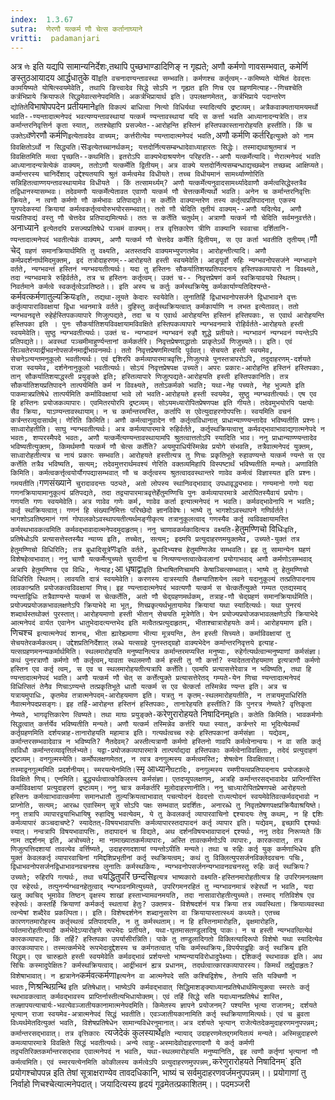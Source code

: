 ```yaml
---
index:  1.3.67
sutra:  णेरणौ यत्कर्म णौ चेत्स कर्तानाघ्याने
vritti:  padamanjari
---
```


अत्र `णेः` इति यद्यपि सामान्यनिर्देशः,तथापि पुच्छभाण्डादिणिङ् न गृह्यते; अणौ कर्मणो णावसम्भवात्, कमेर्णि ङस्तुठआयादय आर्द्धधातुके वा` इति वचनादण्यन्तावस्था सम्भवति। कर्मणश्च कर्तृत्वम्--कमिष्यते योषितं देवदत्तः कामयिष्यते योषित्स्वयमेवेति, तथापि ङित्त्वादेव सिद्धे सोऽपि न गृह्यत इति णिच एव ग्रहणमित्याह--णिचश्चेति कर्त्रभिप्राये क्रियाफले सिद्धमेवात्सनेपदमिति। अकर्त्रभिप्रायार्थ इति। उपलक्षणमेतत्, कर्त्रभिप्राये पदान्तरेण द्योतिते `विभाषोपपदेन प्रतीयमाने` इति विकल्पं बाधित्वा नित्यो विधिर्यथा स्यादित्यपि द्रष्टव्यम्। अत्रैकवाक्यतायामयमर्थो भवति--ण्यन्तादात्मनेपदं भवत्यण्यन्तावस्थायां यत्कर्म ण्यन्तावस्थायां यदि स कर्त्ता भवति आध्यानादन्यत्रेति। तत्र कर्मान्तरनिवृत्तिर्न कृता स्यात्, ततश्चेहापि प्रसज्येत--आरोहन्ति हस्तिनं हस्तिपकास्तानारोहयति हस्तीति। किं च उक्तेऽर्थे `णेरणौ कर्मणि` इत्येतावदेव वाच्यम्; कर्त्तरीत्येव ण्यन्तादात्मनेपदं भवति, `अणौ कर्मणि कर्तरि` इत्युक्ते को नाम विवक्षितोऽर्थो न सिद्ध्यति। `सः` इत्येतच्चानर्थकम्; यत्तदोर्नित्यसम्बन्धादेवाध्याहारतः सिद्धेः। तस्माद्यथाश्रुतमात्रं न विवक्षितमिति मत्वा पृच्छति--कथमिति।
इतरोऽपि वाक्यभेदाश्रयणेन परिहरति--अणौ यत्कर्मेत्यादि। णेरात्मनेपदं भवति आध्यानादन्यत्रेत्येकं वाक्यम्, ततोऽणौ यत्कर्मेति द्वितीयम्। अत्र वाक्ये यत्तदोर्नित्यसम्बन्धाद्यच्छब्देन तच्छब्द आक्षिप्यते। कर्मान्तरस्य चानिर्देशाद् उद्देश्यतयापि श्रुतं कर्मत्वमेव विधीयते। तच्च विधीयमानं सामर्थ्याण्णोरिति सन्निहितत्वाण्णयन्तावस्थायामेव विधीयते । किं तत्सामर्थ्यम्? अणौ यत्कर्मेत्यनुवादसामर्थ्यादेवाणौ कर्मत्वसिद्धेस्तत्रैव तद्विधानस्यासम्भवः। तदेवमणौ यत्कर्मेत्येतावत एवाणौ यत्कर्म णौ चेत्तत्कर्मेत्यर्थो भवति। अनेन च कर्मान्तरनिवृत्तिः क्रियते, न त्वणौ कर्मणो णौ कर्मभावः प्रतिपाद्यते। स कर्तेति वाक्यान्तरेण तस्य कर्तृत्वप्रतिपादनात् एकस्य युगपदेकस्यां क्रियायां कर्मत्वकर्तृत्वयोरुभयोरसम्भवात्। ततो णौ चेदिति तृतीयं वाक्यम्--अणौ यदित्येव, अणौ यत्प्रतिपाद्यं वस्तु णौ चेत्तदेव प्रतिपाद्यमित्यर्थः। ततः स कर्तेति चतुर्थम्। अत्राणौ यत्कर्म णौ चेदिति सर्वमनुवर्त्तते। `अनाध्याने` इत्येतदपि प्रसज्यप्रतिषेधे पञ्चमं वाक्यम्।
तत्र वृत्तिकारेण त्रीणि वाक्यानि स्ववाचा दर्शितानि-ण्यन्तादात्मनेपदं भवतीत्येकं वाक्यम्, अणौ यत्कर्म णौ चेत्तदेव कर्मेति द्वितीयम्, स एव कर्ता भवतीति तृतीयम्।`णौ चेद्` ग्रहणं समानक्रियार्थमिति तु वक्ष्यति, अतस्तदपि वाक्यमभ्युपगतमेव।
आरोहन्तीत्यादि। अणौ कर्मप्रदर्शनार्थमिदमुक्तम्, इदं तत्रोदाहरणम्--आरोहयते हस्ती स्वयमेवेति। आङ्पूर्वो रुहिः न्यग्भवनोपसजंने न्यग्भावने वर्तते, न्यग्भवन्तं हस्तिनं न्यग्भवयतीत्यर्थः। यदा तु हस्तिनः सौकर्यातिशयप्रतिपादनाय हस्तिपकव्यापारो न विवक्ष्यते, तदा न्यग्भवमात्रे रुहिर्वर्तते, तत्र च हस्तिनः कर्तृत्वम्। उक्तं च--
निवृत्तप्रेषणं कर्म स्वक्रियावयवे स्थितम्।
निवर्तमाने कर्मत्वे स्वकर्तृत्वेऽवतिष्ठते।। इति
अस्य च कर्तुः कर्मस्थक्रियेषु कर्मकार्याण्यतिदिश्यन्ते-`कर्मवत्कर्मणातुल्यक्रियः` इति, तद्यथा-लूयते केदारः स्वयेवेति। लुनातिर्हि द्विधाभवनोपसर्जने द्विधाभावने वृत्तः कर्तृव्यापाराविवक्षायां द्विधा भवनमात्रे वर्तते। दुहिस्तु कर्तृस्थक्रियत्वात् कर्मकार्याणि न लभत इत्येतावत्। ततो न्यग्भवनवृत्ते रुहेर्हस्तिपकव्यापारे णिजुत्पद्यते, तदा च य एवार्थ आरोहयन्ति हस्तिनं हस्तिपकाः, स एवार्थ आरोहयन्ति हस्तिपका इति । पुनः सौकर्यातिशयविवक्षायामविवक्षिते हस्तिपकव्यापारे न्यग्भवनमात्रे रोहिर्वर्तते-आरोहयते हस्ती स्वयमेवेति। सुष्ठु न्यग्भवतीत्यर्थः। उक्तं च-
न्यग्भावनं न्यग्भवनं रुहौ शुद्धे प्रतीयते।
न्यग्भावनं न्यग्भवनं ण्यन्तेऽपि प्रतिपद्यते।।
अवस्थां पञ्चमीमाहुर्ण्यन्तानां कर्मकर्तरि।
निवृत्तप्रेषणाद्धातोः प्राकृतेऽर्थे णिजुच्यते।। इति।
एवं सिञ्चतेरप्यार्द्रीभवनोपसर्जनमार्द्रीभावनमर्थः। ततो निवृत्तप्रेषणमित्यादि पूर्ववत्। सेचयते हस्ती स्वयमेव, सेचनेऽत्यन्तमनुकूलो भवतीत्यर्थः। एवं द्दशिरपि कर्मव्यापारमात्रवृत्तिः,णिजुत्पन्ने पुनस्तत्रापरोऽपि, तदुदाहरणम्-दर्शयते राजा स्वयमेव, दर्शनेनानुकूलो भवतीत्यर्थः। सोऽयं निवृत्तप्रेषपक्ष उच्यते।
अपरः प्रकारः-आरोहन्ति हस्तिनं हस्तिपकाः, तान् सौकर्यातिशयाद्धस्ती प्रयुङ्क्ते इति; हस्तिव्यापारे णिजुत्पद्यते-आरोहयति हस्ती हस्तिपकानिति। तत्र सौकर्यातिशयप्रतिपादने तात्पर्यमिति कर्म न विवक्ष्यते, ततोऽकर्मको भवति; यथा-नेह पच्यते, नेह भुज्यते इति पाकमात्रप्रतिषेधे तात्पर्यमिति कर्माविवक्षायां भावे लो भवति-आरोहयते हस्ती स्वयमेव, सुष्ठु न्यग्भवतीत्यर्थः। एष एव हि हस्तिनः प्रयोजकव्यापारः। एवमितरयोरपि द्रष्टव्यम्। सोऽयमध्यारोपितप्रेषणपक्ष इति गीयते।
तदेवमुभयोरपि पक्षयोः सैव क्रिया, याऽण्यन्तावस्थायाम्। न च कर्मान्तरमस्ति, कर्तापि स एवेत्युदाहरणोपपत्तिः। स्वयमिति वचनं कर्त्रन्तरव्युदासार्थम्।
णेरिति किमिति। अणौ कर्मत्वानुवादेन णौ कर्तृत्वविधानात् प्राधान्याण्ण्यन्तादेव भविष्यतीति प्रश्नः। साध्वारोहतीति। साघु न्यग्भवतीत्यर्थः। अत्र कर्मव्यापारमात्रे रुहिर्वर्तते, कर्तृस्थक्रियत्वात्तु कर्मवद्भावाभावाद्यगात्मनेपदे न भवतः, शप्परस्मैपदे भवतः, अणौ यत्कर्मेत्यण्यन्तावस्थायामपि श्रुतत्वात्ततोऽपि स्यादिति भाव। ननु प्राधान्याण्ण्यन्तादेव भविष्यतीत्युक्तम्, किमर्थमणौ यत्कर्म णौ चेत्स कर्तेति? अयमुपाधिर्यस्मिन्नेव प्रयोगे संभवति, तत्रैवात्मनेपदं युक्तम्, साध्वारोहतीत्यत्र च नायं प्रकारः सम्भवति। आरोहयते हस्तीत्यत्र तु णिचः प्रकृतिभूते रुहावण्यन्ते यत्कर्म ण्यन्ते स एव कर्त्तेति तत्रैव भविष्यति, सत्यम्; तदेवमुत्तरार्थमवश्यं णेरिति वक्तव्यमिहापि विस्पष्टार्थं भविष्यतीति मन्यते।
अणाविति किमिति। कर्मत्वकर्त्तृत्वयोर्यौगपद्यासम्भवात् णौ च कर्तृत्वस्य श्रुतत्वादवस्थान्तरे णावेव कर्मत्वं विज्ञास्यत इति प्रश्नः। गमयतीति। `गणसंख्याने` चुरादावदन्तः पठ्यते, अतो लोपस्य स्थानिवद्भावाद् उपधावृद्ध्यभावः। गण्यमानो गणो यदा गणनक्रियायामानुकूल्यं प्रतिपद्यते, तदा तद्व्यापारमात्रवृत्तेर्हेतुमण्णिचि पुनः कर्मव्यापारमात्रे आरोपितस्यैवायं प्रयोगः। गणयति गणः स्वयमेवेति। अत्र णावेव गणेः कर्म, णावेव कर्ता इत्यात्मनेपदं न भवति। कर्मवद्भावेनापि न भवति; कर्तृ स्थक्रियत्वात्। गणनं हि संख्यानिमित्तः परिच्छेदो ज्ञानविवेषः। भाष्ये तु भागशोऽवस्थापने गणिर्वर्तते। भागशोऽवतिष्ठमानं गणं गोपालकोऽवस्थापयतीत्यर्थमङ्गीकृत्य तत्रानुकूलत्वाद् गणस्यैव कर्तृ त्वविवक्षायामस्ति कर्मस्थभावकत्वमिति कर्मवद्भावादात्मनेपदमुदाहृतम्। ननु चाणावकर्मकादित्यत्र वक्ष्यति-`हेतुमण्णिचो विधिः` इति, प्रतिषेधोऽपि प्रत्यासत्तेस्तस्यैव न्याय्य इति, तच्चेत्, सत्यम्; इदमपि प्रत्युदाहरणमयुक्तमेव, उच्यते-युक्तं तत्र हेतुमण्णिचो विधिरिति; तत्र बुधादिसूत्रे `णः` इति वर्तते, बुधादिभ्यश्च हेतुमण्णिजेव सम्भवति। इह तु सामान्येन ग्रहणं विशेषहेत्वभावात्। ननु चाणौ यत्कर्मेत्युच्यते चुरादीनां च नित्यण्यन्तत्वात्केवलानां प्रयोगाभवाद् अणौ कर्मणोऽसम्भवाद् अत्रापि हेतुमण्णिच एव विधिः, नेत्याह; `आ धृषाद्वा` इति विभाषितणिचामपि केषाञ्चित्सम्भवात्। भाष्ये तु हेतुमण्णिचो विधिरिति स्थितम्। लावयति दात्रं स्वयमेवेति। करणस्य दात्रस्यापि तैक्ष्ण्यातिशयेन लवने यदानुकूल्यं तत्प्रतिपादनाय लावकान्प्रति प्रयोजकत्वविवक्षायां णिच्।
इह ण्यन्तादात्मनेपदं भवत्यणौ यत्कर्म स चेत्कर्तेत्युक्ते गम्यत एतद्यस्माद् ण्यन्ताद्विधिः तत्रैवाण्यन्ते यत्कर्म स चेत्कर्तेति, अतो णौ चेद्ग्रहणमर्थकम्, तत्राह-णौ चेद्ग्रहणं समानक्रियार्थमिति। प्रयोज्यप्रयोजकभावलक्षणेऽपि क्रियाभेदे मा भूत्, णिच्प्रकृत्यर्थभूतायामेव क्रियायां यथा स्यादित्यर्थः। यथा पुनरयं शब्दार्थस्तथोक्तं पुरस्तात्। आरोहयमाणो हस्ती भीतान् सेचयति मूत्रेणेति। येन प्रयोज्यप्रयोजकभावलक्षणेऽपि क्रियाभेदे आत्मनेपदं वार्यत एवानेन धातुभेदादत्यन्तभेद इति मत्वैतत्प्रत्युदाहृतम्, भीताश्चात्रारोहयतेः कर्म। आरोहयमाण इति। `णिचश्च` इत्यात्मनेपदं शानच्, भीता ह्यारेह्यमाणा भीत्या मूत्रयन्ति, तेन हस्ती सिच्यते। कर्माविवक्षायां तु सेचयतेरकर्मकत्वम्।
उद्देशप्रतिनिर्देशात् लब्धे यत्सग्रहे पुनस्तद्ग्रहो वाक्यभेदेन कर्मान्तरनिवृत्तये इत्याह-यत्सग्रहणमनन्यकर्मार्थमिति। स्थलमारोहयति मनुष्यानित्यत्र कर्मान्तरमप्यस्ति मनुष्याः, रुहेर्गत्यर्थत्वान्मनुष्याणां कर्मसंज्ञा। कथं पुनरत्राणौ कर्मणो णौ कर्तृत्वम्,यावता स्थलमणौ कर्म हस्ती तु णौ कर्त्ता? स्यादेततारोहयमाण इत्यत्राणौ कर्मणो हस्तिन एव कर्तृ त्वम्, स एव च स्थलमारोहयतीत्यत्रापि कर्त्तेति। एवमपि प्रत्यासत्तेरेवात्र न भविष्यति, तथा हि ण्यन्तादात्मनेपदं भवति। अणौ यत्कर्म णौ चेत् स कर्त्तेत्युक्ते प्रत्यासत्तेरेतद् गम्यते-येन णिचा ण्यन्तादात्मनेपदं विधित्सितं तेनैव णिचाऽण्यन्ते तत्प्रकृतिभूते धातौ यत्कर्म स एव चेत्कर्ता तस्मिन्नेव ण्यन्त इति। अत्र च यत्रायमुपाधिः, कृतमेव तत्रात्मनेपदम्-आरोहयमाण इति। यत्रतु न कृतम्-स्थलमारोहयतीति, न तत्रायमुपाधिरिति नैवात्मनेपदप्रसङ्गः। इह तर्हि-आरोहन्त हस्तिनं हस्तिपकाः, तानारेहयति हस्तीति? किं पुनरत्र नेष्यते? वृत्तिकृता नेष्यते, भागवृत्तिकारेण त्विष्यते। तथा माघः प्रयुङ्क्ते-`करेणुरारोहयते निषादिनम्` इति।
कतेति किमिति। भावकर्मणोः सिद्धत्वात् कर्त्तर्येव भविष्यतीति मन्यते। अणौ यत्कर्म तस्मिन्नेव कर्त्तरि यथा स्यात्, कर्त्रन्तरे मा भूदित्येवमर्थं कर्तृग्रहणमिति दर्शयन्नाह-तानारोहयति महामात्र इति। गत्यर्थत्वच्च रुहेः हस्तिपकानां कर्मसंज्ञा । यद्येवम्, कर्मान्तरसम्भवादेवात्र न भविष्यति? नैतदेवम्? अस्तीत्यत्राणौ कर्मणो हस्तिनो णावपि कर्मत्वेनान्वयः। न वा सति कर्तृ त्वविधौ कर्मान्तरव्यावृत्तिर्लभ्यते। यद्वा-प्रयोजकव्यापारमात्रे तात्पर्याद्यदा हस्तिपकाः कर्मत्वेनाविवक्षिताः, तदेदं प्रत्युदाहणं द्रष्टव्यम्। वनगुल्मस्येति। कर्मोपलक्षणमेतत्, न त्वत्र वनगुल्मस्य कर्मत्वमस्ति; शेषत्वेन विवक्षित्वात्। तस्माद्वनगुल्ममिति प्रदर्शनीयम्। स्मरयत्येनमिति। `स्मृ आध्याने` घटादिः, वनगुल्मस्य रमणीयत्वप्रतिपादनाय प्रयोजकत्वे विवक्षिते णिच्। एनमिति। बुद्ध्यर्थत्वात्कोकिलस्य कर्मसंज्ञा। एतदप्युपलक्षणम्, अत्रहि कर्मान्तरसद्भावादेव प्राप्तिर्नास्ति कर्माविवक्षायां प्रत्युदाहरणं द्रष्टव्यम्।
ननु चात्र कर्मकर्तरि मूलोदाहरणानीति। ननु चाध्यारोपितप्रेषणपक्षे आरोहयतो हस्तिनः कर्मत्वाभावात्कर्मणा समानधातौ तुल्यक्रियत्वाभावात् पचत्योदनं देवदत्तो राध्यत्योदनं स्वयमेवेतिवत्कर्मवद्भावो न प्राप्नोति, सत्यम्; आरब्ध एवास्मिन् सूत्रे सोऽपि पक्षः सम्भवात् प्रदर्शितः, अनारब्धे तु निवृतप्रेषणपक्षप्रक्रियैवाश्रयिष्ते। ननु तत्रापि व्यापारद्वयाभिधायिषु रुहादिषु भवत्येवम्, ये तु केवलकर्तृ व्यापारवाचिनो द्दश्यादयः तेषु कथम्, न हि द्दशिः कर्मव्यापारं कञ्चदाचष्टे? स्यादेतत्-विषयभावापत्तिः कर्मव्यापारस्तदापादनं कर्तृ व्यापार इति। यद्येवम्, इच्छापि द्दश्यर्थः स्यात्। नन्वत्रापि विषयभावापत्तिः, तदापादनं च विद्यते, अथ दर्शनविषयभावापादनं द्दश्यर्थः, ननु तदेव निरूप्यते किं नाम तद्दर्शनम् इति, अत्रोच्यते; मा नामाख्यातकर्मव्यापारः, अस्ति तावत्कर्मणोऽपि व्यापारः, कारकत्वात्, तत्र णिजुत्पत्तिदशायां तावत्येव वर्त्तिष्यते, उदाहरणदशायां ण्यन्तोऽपीति मन्यते। तथा च रुहिः कर्तृ युक् कर्मणाभिधेय इति युक्तं केवलकर्तृ व्यापारवाचिनां गमिद्दशिप्रभृतीनां कर्तृ स्थक्रियत्वम्; कथं तु विक्लित्युपसर्जनविक्लेदवचनः पचिः, द्विधाभवनोपसर्जनद्विधाभावनवचनश्च लुनातिः कर्मस्थकियः, न्यग्भवनोपसर्जनन्यग्भावनवचनस्तु रुहिः कर्तृ स्थक्रियः? उच्यते; रुहिरपि गत्यर्थः, तथा च `यद्धितुपरिं छन्दसि` इत्यत्र भाष्यकारो वक्ष्यति-हस्तिनमारोहतीत्यत्र हि उपरिगमनलक्षण एव रुहेरर्थः, तत्पुनर्न्यग्भवनहेतुत्वाद् न्यग्भावनमित्युच्यते, उपरिगमनरहितं तु न्यग्भावनमात्रं रुहेरर्थो न भवति, यदा खलु क्वचिद् भूमावेव तिष्ठन् वृक्षस्य शाखां हस्ताभ्यामवनमयति, तदा नासावारोहतीत्युच्यते। तस्माद् गतिविशेष एव रुहेरर्थः। कस्तर्हि क्रियाणां कर्मकर्तृ स्थतायां हेतुः? उक्तमत्र-
विशेषदर्शनं यत्र क्रिया तत्र व्यवस्थिता।
क्रियाव्यवस्था त्वन्येषां शब्दैरेव प्रकल्पिता।। इति।
विशेषदर्शनेन शब्दानुसारेण वा क्रियायास्तात्स्थ्यं कथ्यते। एतच्च कारणगतमारोहस्य कर्तृस्थत्वं प्रतिपादयति, न तु कर्मस्थताम्। न हि हस्तिनामारोहति, वृक्षमारोहति, पर्वतमारोहतीत्यादौ कर्मभेदेऽप्यारोहणे रूपभेदः प्रतीयते, यथा-घृतमासतण्डुलादिषु पाकः। न च हस्ती न्यग्भवत्वित्येवं कारकव्यापारः, किं तर्हि? हस्तिपका उपर्यासीरन्निति। पाके तु तण्डुलादिगतो विक्लित्यादिरूपो विशेषो यथा स्यादित्येव कारकव्यापारः। तस्मत्कर्मभेदे रूपभेदादुद्देशस्य च कर्मगतत्वात् पचिः कर्मस्थक्रियः,विपर्यपाद्रुहिः कर्तृ स्थक्रिय इति सिद्धम्। एव चारुह्यते हस्ती स्वयमेवेति कर्मवद्भावं प्रर्शयन्तो भाष्यन्यायविरोधादुपेक्ष्याः। द्दशिकर्तृ स्थभावक इति। अथ सिचिः कस्मादुपेक्षितः? कर्मस्थक्रियत्वाद्। आर्द्रीभवनं ह्यत्र प्रधानम्, तदर्थत्वात्कारकव्यापारस्य। किमर्थं तर्ह्युदाहृतः? विशेषाभावात्। न ह्यत्रानेन `कर्मवत्कर्मणा` इत्यनेन वा आत्मनेपदे सति कश्चिद्विशेषः, तेनापि सति यक्चिणौ न भवतः, `णिश्रन्थिग्रन्थि
`इति प्रतिषेधात्। भाष्येऽपि कर्मवद्भावात् सिद्धिमाशङ्क्याध्यानप्रतिषेधार्थमित्युक्त्वा स्मरतेः कर्तृ स्थभावकत्वात् कर्मवद्भावस्य प्राप्तिर्नास्तीत्यभिधायोक्तम्। एवं तर्हि सिद्धे सति यदाध्यानप्रतिषेधं शास्ति, तज्ज्ञापयत्याचार्यः-भवत्येवञ्जातीयकानामात्मनेपदमिति। किमेतस्य ज्ञापने प्रयोजनम्? पश्यन्ति भृत्या राजानम्; दर्शयते भृत्यान् राजा स्वयमेव-अत्रात्मनेपदं सिद्धं भवतीति। एवञ्जातीयकानामिति कर्तृ स्थक्रियाणामित्यर्थः। एवं च ब्रुवता विध्यर्थमेतदित्युक्तं भवति, विशेषप्रतिषेधेन सामान्यविधेरनुमानात्। अत्र दर्शयते भृत्यान् राजेत्येतदेकमुदाहरणमनुपपन्नम्; कर्मान्तरसद्भावात्। तत्र वृत्तिकारः `त्यजेदेकं कुलस्यार्थे` इति न्यायाद् उदाहरणमेतद्गमयितव्यं मन्यते। अस्मिन्नुदाहरणे कमव्यापारमात्रे विवक्षिते सिद्धं भवतीत्यर्थः।
अन्ये त्वाहुः-अस्मादेवोदाहरणादणौ ये कर्तृ कर्मणी तद्व्यतिरिक्तकर्मान्तरसद्भाव एवात्मनेपदं न भवति, यथा-स्थलमारोहयति मनुष्यानिति, इह त्वणौ कर्तृणां भृत्यानां णौ कर्मत्वमिति। एवं स्मारयत्येनमिति कोकीलस्य कर्मत्वेऽपि प्रत्युदाहरणमुपपन्नम्, `करेणुरारोहयते निषादिनम्` इति प्रयोगश्चोपपन्न इति तेषां सूत्राक्षराण्येव तावदधिकानि, भाष्यं च सर्वमुदाहरणवर्जमनुपपन्नम्।।
प्रयोगाणां तु निर्वाहो णिचश्चेत्यात्मनेपदात्।
जयादित्यस्य हृदयं गूढमेतत्प्रकाशितम्।।
पदमञ्जरी
